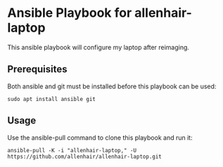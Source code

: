 # Ansible Playbook for allenhair-laptop

This ansible playbook will configure my laptop after reimaging.

## Prerequisites

Both ansible and git must be installed before this playbook can be used:

```shell
sudo apt install ansible git
```

## Usage

Use the ansible-pull command to clone this playbook and run it:

```shell
ansible-pull -K -i "allenhair-laptop," -U https://github.com/allenhair/allenhair-laptop.git
```

